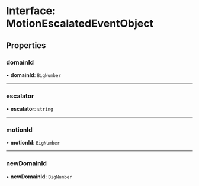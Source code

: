 # Interface: MotionEscalatedEventObject

## Properties

### domainId

• **domainId**: `BigNumber`

___

### escalator

• **escalator**: `string`

___

### motionId

• **motionId**: `BigNumber`

___

### newDomainId

• **newDomainId**: `BigNumber`
